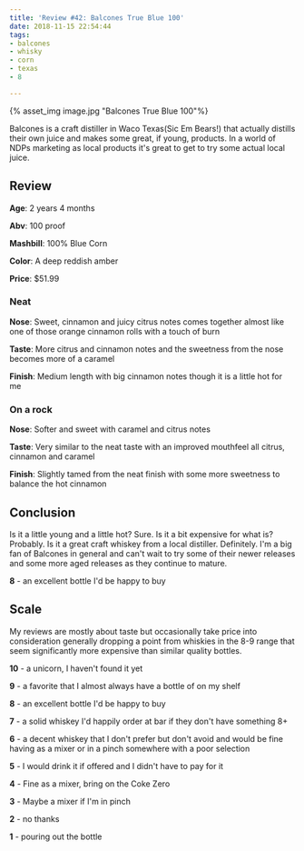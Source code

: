 ```yaml
---
title: 'Review #42: Balcones True Blue 100'
date: 2018-11-15 22:54:44
tags:
- balcones
- whisky
- corn
- texas
- 8

---
```


{% asset_img image.jpg "Balcones True Blue 100"%}

Balcones is a craft distiller in Waco Texas(Sic Em Bears!) that actually distills their own juice and makes some great, if young, products. In a world of NDPs marketing as local products it's great to get to try some actual local juice.

## Review
**Age**: 2 years 4 months

**Abv**: 100 proof

**Mashbill**: 100% Blue Corn

**Color**: A deep reddish amber

**Price**: $51.99

### Neat
**Nose**: Sweet, cinnamon and juicy citrus notes comes together almost like one of those orange cinnamon rolls with a touch of burn

**Taste**: More citrus and cinnamon notes and the sweetness from the nose becomes more of a caramel 

**Finish**: Medium length with big cinnamon notes though it is a little hot for me 

### On a rock
**Nose**: Softer and sweet with caramel and citrus notes

**Taste**: Very similar to the neat taste with an improved mouthfeel all citrus, cinnamon and caramel

**Finish**: Slightly tamed from the neat finish with some more sweetness to balance the hot cinnamon 

## Conclusion
Is it a little young and a little hot? Sure. Is it a bit expensive for what is? Probably. Is it a great craft whiskey from a local distiller. Definitely. I'm a big fan of Balcones in general and can't wait to try some of their newer releases and some more aged releases as they continue to mature.

**8** - an excellent bottle I'd be happy to buy

## Scale
My reviews are mostly about taste but occasionally take price into consideration generally dropping a point from whiskies in the 8-9 range that seem significantly more expensive than similar quality bottles.

**10** - a unicorn, I haven't found it yet

**9** - a favorite that I almost always have a bottle of on my shelf

**8** - an excellent bottle I'd be happy to buy

**7** - a solid whiskey I'd happily order at bar if they don't have something 8+

**6** - a decent whiskey that I don't prefer but don't avoid and would be fine having as a mixer or in a pinch somewhere with a poor selection

**5** - I would drink it if offered and I didn't have to pay for it

**4** - Fine as a mixer, bring on the Coke Zero

**3** - Maybe a mixer if I'm in  pinch

**2** - no thanks

**1** - pouring out the bottle  